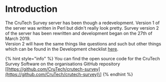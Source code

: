 # Introduction

The CruTech Survey server has been though a redevelopment. Version 1 of the server was written in Perl but didn't really look pretty. Survey version 2 of the server has been rewritten and development began on the 27th of March 2019.  
Version 2 will have the same things like questions and such but other things which can be found in the Development checklist [here](https://crutechdocs.benrobson.tk/crutech-survey/development-checklist).

{% hint style="info" %}
You can find the open source code for the CruTech Survey Software on the organisations GitHub repository \[[https://github.com/CruTech/crutech-survey](https://github.com/CruTech/crutech-survey)\]
{% endhint %}



